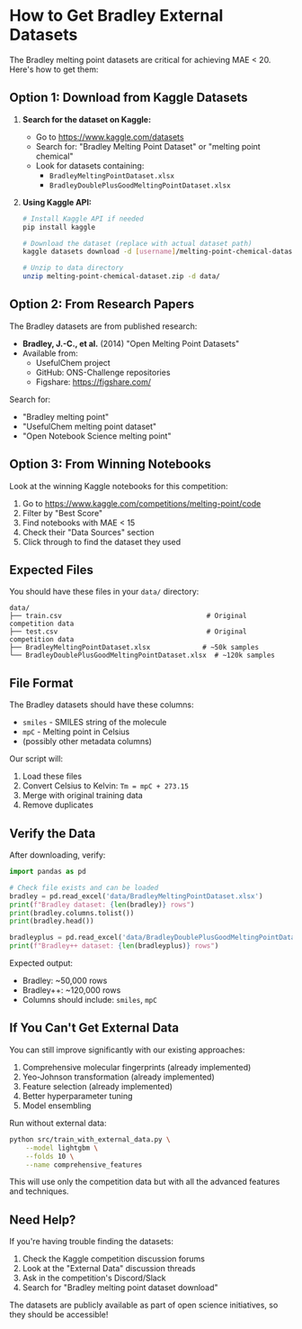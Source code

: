# How to Get Bradley External Datasets

The Bradley melting point datasets are critical for achieving MAE < 20. Here's how to get them:

## Option 1: Download from Kaggle Datasets

1. **Search for the dataset on Kaggle:**
   - Go to https://www.kaggle.com/datasets
   - Search for: "Bradley Melting Point Dataset" or "melting point chemical"
   - Look for datasets containing:
     - `BradleyMeltingPointDataset.xlsx`
     - `BradleyDoublePlusGoodMeltingPointDataset.xlsx`

2. **Using Kaggle API:**
   ```bash
   # Install Kaggle API if needed
   pip install kaggle
   
   # Download the dataset (replace with actual dataset path)
   kaggle datasets download -d [username]/melting-point-chemical-dataset
   
   # Unzip to data directory
   unzip melting-point-chemical-dataset.zip -d data/
   ```

## Option 2: From Research Papers

The Bradley datasets are from published research:
- **Bradley, J.-C., et al.** (2014) "Open Melting Point Datasets"
- Available from: 
  - UsefulChem project
  - GitHub: ONS-Challenge repositories
  - Figshare: https://figshare.com/

Search for:
- "Bradley melting point"
- "UsefulChem melting point dataset"
- "Open Notebook Science melting point"

## Option 3: From Winning Notebooks

Look at the winning Kaggle notebooks for this competition:
1. Go to https://www.kaggle.com/competitions/melting-point/code
2. Filter by "Best Score"
3. Find notebooks with MAE < 15
4. Check their "Data Sources" section
5. Click through to find the dataset they used

## Expected Files

You should have these files in your `data/` directory:

```
data/
├── train.csv                                    # Original competition data
├── test.csv                                     # Original competition data
├── BradleyMeltingPointDataset.xlsx             # ~50k samples
└── BradleyDoublePlusGoodMeltingPointDataset.xlsx  # ~120k samples
```

## File Format

The Bradley datasets should have these columns:
- `smiles` - SMILES string of the molecule
- `mpC` - Melting point in Celsius
- (possibly other metadata columns)

Our script will:
1. Load these files
2. Convert Celsius to Kelvin: `Tm = mpC + 273.15`
3. Merge with original training data
4. Remove duplicates

## Verify the Data

After downloading, verify:

```python
import pandas as pd

# Check file exists and can be loaded
bradley = pd.read_excel('data/BradleyMeltingPointDataset.xlsx')
print(f"Bradley dataset: {len(bradley)} rows")
print(bradley.columns.tolist())
print(bradley.head())

bradleyplus = pd.read_excel('data/BradleyDoublePlusGoodMeltingPointDataset.xlsx')
print(f"Bradley++ dataset: {len(bradleyplus)} rows")
```

Expected output:
- Bradley: ~50,000 rows
- Bradley++: ~120,000 rows
- Columns should include: `smiles`, `mpC`

## If You Can't Get External Data

You can still improve significantly with our existing approaches:
1. Comprehensive molecular fingerprints (already implemented)
2. Yeo-Johnson transformation (already implemented)
3. Feature selection (already implemented)
4. Better hyperparameter tuning
5. Model ensembling

Run without external data:
```bash
python src/train_with_external_data.py \
    --model lightgbm \
    --folds 10 \
    --name comprehensive_features
```

This will use only the competition data but with all the advanced features and techniques.

## Need Help?

If you're having trouble finding the datasets:
1. Check the Kaggle competition discussion forums
2. Look at the "External Data" discussion threads
3. Ask in the competition's Discord/Slack
4. Search for "Bradley melting point dataset download"

The datasets are publicly available as part of open science initiatives, so they should be accessible!
